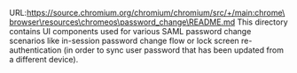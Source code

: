 URL:https://source.chromium.org/chromium/chromium/src/+/main:chrome\browser\resources\chromeos\password_change\README.md
This directory contains UI components used for various SAML password
change scenarios like in-session password change flow or lock screen
re-authentication (in order to sync user password that has been
updated from a different device).
